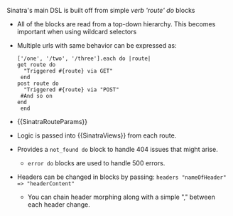 Sinatra's main DSL is built off from simple _verb 'route' do_ blocks

* All of the blocks are read from a top-down hierarchy. This becomes important when using wildcard selectors
* Multiple urls with same behavior can be expressed as:

      ['/one', '/two', '/three'].each do |route|
      get route do
        "Triggered #{route} via GET"
       end
      post route do
        "Triggered #{route} via "POST"
       #And so on
      end
       end

* {{SinatraRouteParams}}
* Logic is passed into {{SinatraViews}} from each route.
* Provides a `not_found do` block to handle 404 issues that might arise.  
  * `error do` blocks are used to handle 500 errors.
* Headers can be changed in blocks by passing: `headers "nameOfHeader" => "headerContent"`
  * You can chain header morphing along with a simple "," between each header change.